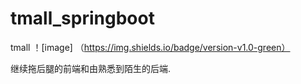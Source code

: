 # tmall_springboot
tmall
！[image] （https://img.shields.io/badge/version-v1.0-green）

继续拖后腿的前端和由熟悉到陌生的后端.
